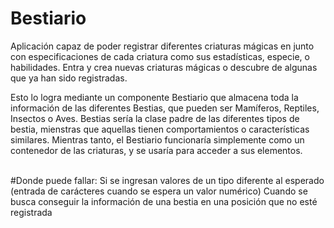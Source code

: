 # Bestiario
Aplicación capaz de poder registrar diferentes criaturas mágicas en junto con especificaciones de cada criatura como sus estadísticas, especie, o habilidades. Entra y crea nuevas criaturas mágicas o descubre de algunas que ya han sido registradas.

  Esto lo logra mediante un componente Bestiario que almacena toda la información de las diferentes Bestias, que pueden ser Mamíferos, Reptiles, Insectos o Aves. Bestias sería la clase padre de las diferentes tipos de bestia, mienstras que aquellas tienen comportamientos o características similares. Mientras tanto, el Bestiario funcionaría simplemente como un contenedor de las criaturas, y se usaría para acceder a sus elementos. 
  
<br>
#Donde puede fallar:
  Si se ingresan valores de un tipo diferente al esperado (entrada de carácteres cuando se espera un valor numérico)
  Cuando se busca conseguir la información de una bestia en una posición que no esté registrada
  
